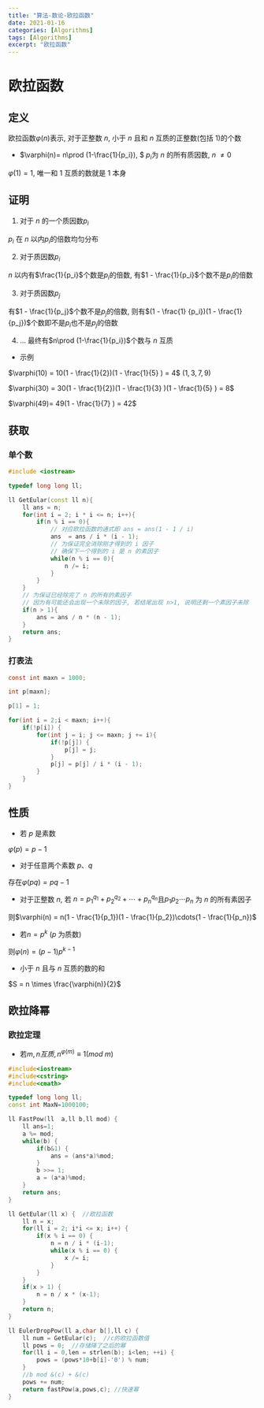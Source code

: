```yaml
---
title: "算法-数论-欧拉函数"
date: 2021-01-16
categories: [Algorithms]
tags: [Algorithms]
excerpt: "欧拉函数"
---
```


# 欧拉函数

## 定义

欧拉函数$\varphi(n)$表示, 对于正整数 $n$, 小于 $n$ 且和 $n$ 互质的正整数(包括 $1$)的个数

- $\varphi(n)= n\prod (1-\frac{1}{p_i}), $  $p_i$为 $n$ 的所有质因数, $n$ $\neq 0$

$\varphi(1) = 1$, 唯一和 1 互质的数就是 1 本身

## 证明

1. 对于 $n$ 的一个质因数$p_i$

$p_i$ 在 $n$ 以内$p_i$的倍数均匀分布

2. 对于质因数$p_i$

$n$ 以内有$\frac{1}{p_i}$个数是$p_i$的倍数, 有$1 - \frac{1}{p_i}$个数不是$p_i$的倍数

3. 对于质因数$p_j$

有$1 - \frac{1}{p_j}$个数不是$p_j$的倍数, 则有$(1 - \frac{1} {p_i})(1 - \frac{1}{p_j})$个数即不是$p_i$也不是$p_j$的倍数  

4. ... 最终有$n\prod (1-\frac{1}{p_i})$个数与 $n$ 互质

- 示例

$\varphi(10) = 10(1 - \frac{1}{2})(1 - \frac{1}{5} ) = 4$  $(1, 3, 7, 9)$

$\varphi(30) = 30(1 - \frac{1}{2})(1 - \frac{1}{3} )(1 - \frac{1}{5} ) = 8$

$\varphi(49)= 49(1 - \frac{1}{7} ) = 42$

## 获取

### 单个数

```c++
#include <iostream>

typedef long long ll;

ll GetEular(const ll n){
    ll ans = n;
    for(int i = 2; i * i <= n; i++){
        if(n % i == 0){
            // 对应欧拉函数的通式即 ans = ans(1 - 1 / i)
            ans  = ans / i * (i - 1);
            // 为保证完全消除刚才得到的 i 因子
            // 确保下一个得到的 i 是 n 的素因子
            while(n % i == 0){
                n /= i;
            }
        }
    }
    // 为保证已经除完了 n 的所有的素因子
    // 因为有可能还会出现一个未除的因子, 若结尾出现 n>1, 说明还剩一个素因子未除
    if(n > 1){
        ans = ans / n * (n - 1);
    }
    return ans;
}
```

### 打表法

```c
const int maxn = 1000;

int p[maxn];

p[1] = 1;

for(int i = 2;i < maxn; i++){
    if(!p[i]) {
        for(int j = i; j <= maxn; j += i){
            if(!p[j]) {
                p[j] = j;
            }
            p[j] = p[j] / i * (i - 1);
        }
    }
}
```

## 性质

- 若 $p$ 是素数

$\varphi(p) = p-1$

- 对于任意两个素数 $p$、$q$

存在$\varphi( pq ) = pq - 1$

- 对于正整数 $n$, 若 $n = p_1^{q_1} + p_2^{q_2} + \cdots + p_n^{q_n}$且$p_1p_2\cdots p_n$ 为 $n$ 的所有素因子

则$\varphi(n) = n(1 - \frac{1}{p_1})(1 - \frac{1}{p_2})\cdots(1 - \frac{1}{p_n})$

- 若$n = p^k$ ($p$ 为质数)

则$\varphi(n) = (p-1)p^{k-1}$

- 小于 $n$ 且与 $n$ 互质的数的和

$S = n \times \frac{\varphi(n)}{2}$

## 欧拉降幂

### 欧拉定理 

- 若$m, n互质, n^{\varphi(m)} ≡ 1 (mod$ $m)$

```c++
#include<iostream>
#include<cstring>
#include<cmath>

typedef long long ll;
const int MaxN=1000100;

ll FastPow(ll  a,ll b,ll mod) {
    ll ans=1;
    a %= mod;
    while(b) {
        if(b&1) {
            ans = (ans*a)%mod;
        }
        b >>= 1;
        a = (a*a)%mod;
    }
    return ans;
}

ll GetEular(ll x) {  //欧拉函数
    ll n = x;
    for(ll i = 2; i*i <= x; i++) {
        if(x % i == 0) {
            n = n / i * (i-1);
            while(x % i == 0) {
                x /= i;
            }
        }
    }
    if(x > 1) {
        n = n / x * (x-1);
    }
    return n;
}

ll EulerDropPow(ll a,char b[],ll c) {  
    ll num = GetEular(c);  //c的欧拉函数值
    ll pows = 0;  //存储降了之后的幂
    for(ll i = 0,len = strlen(b); i<len; ++i) {
        pows = (pows*10+b[i]-'0') % num;
    }
    //b mod &(c) + &(c) 
    pows += num;
    return fastPow(a,pows,c); //快速幂
}
```